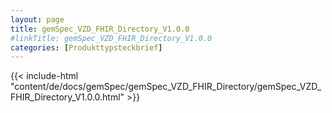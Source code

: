 ```yaml
---
layout: page
title: gemSpec_VZD_FHIR_Directory_V1.0.0
#linkTitle: gemSpec_VZD_FHIR_Directory_V1.0.0
categories: [Produkttypsteckbrief]
---
```

{{< include-html "content/de/docs/gemSpec/gemSpec_VZD_FHIR_Directory/gemSpec_VZD_FHIR_Directory_V1.0.0.html" >}}